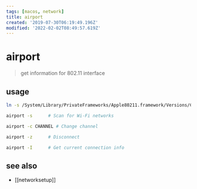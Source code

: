 ```yaml
---
tags: [macos, network]
title: airport
created: '2019-07-30T06:19:49.196Z'
modified: '2022-02-02T08:49:57.619Z'
---
```


# airport

> get information for 802.11 interface

## usage

```sh
ln -s /System/Library/PrivateFrameworks/Apple80211.framework/Versions/Current/Resources/airport /usr/local/bin/airport

airport -s      # Scan for Wi-Fi networks

airport -c CHANNEL # Change channel

airport -z      # Disconnect

airport -I      # Get current connection info
```

## see also

- [[networksetup]]
